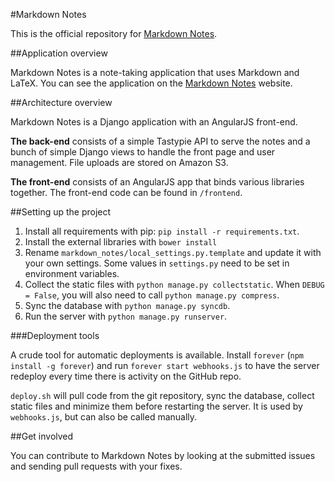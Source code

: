 #Markdown Notes

This is the official repository for [Markdown Notes](http://markdownnotes.com).

##Application overview

Markdown Notes is a note-taking application that uses Markdown and LaTeX. You can see the application on the [Markdown Notes](http://markdownnotes.com) website.

##Architecture overview

Markdown Notes is a Django application with an AngularJS front-end.

**The back-end** consists of a simple Tastypie API to serve the notes and a bunch of simple Django views to handle the front page and user management. File uploads are stored on Amazon S3.

**The front-end** consists of an AngularJS app that binds various libraries together. The front-end code can be found in `/frontend`.

##Setting up the project

1. Install all requirements with pip: `pip install -r requirements.txt`.
2. Install the external libraries with `bower install`
3. Rename `markdown_notes/local_settings.py.template` and update it with your own settings. Some values in `settings.py` need to be set in environment variables.
4. Collect the static files with `python manage.py collectstatic`. When `DEBUG = False`, you will also need to call `python manage.py compress`.
5. Sync the database with `python manage.py syncdb`.
6. Run the server with `python manage.py runserver`.

###Deployment tools

A crude tool for automatic deployments is available. Install `forever` (`npm install -g forever`) and run `forever start webhooks.js` to have the server redeploy every time there is activity on the GitHub repo.

`deploy.sh` will pull code from the git repository, sync the database, collect static files and minimize them before restarting the server. It is used by `webhooks.js`, but can also be called manually.

##Get involved

You can contribute to Markdown Notes by looking at the submitted issues and sending pull requests with your fixes.
